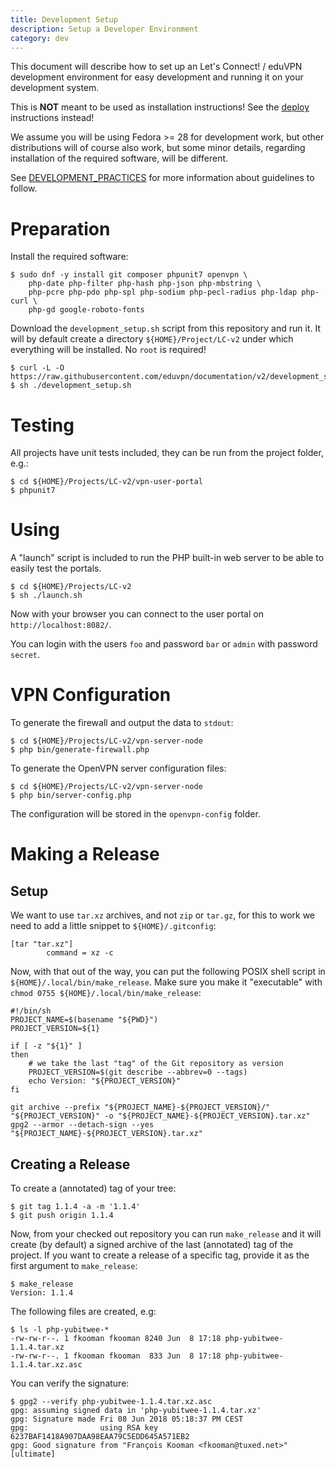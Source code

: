 ```yaml
---
title: Development Setup
description: Setup a Developer Environment
category: dev
---
```


This document will describe how to set up an Let's Connect! / eduVPN 
development environment for easy development and running it on your development 
system. 

This is **NOT** meant to be used as installation instructions! See the 
[deploy](README.md#deployment) instructions instead!

We assume you will be using Fedora >= 28 for development work, but other 
distributions will of course also work, but some minor details, regarding 
installation of the required software, will be different.

See [DEVELOPMENT_PRACTICES](DEVELOPMENT_PRACTICES.md) for more information
about guidelines to follow.

# Preparation

Install the required software:

    $ sudo dnf -y install git composer phpunit7 openvpn \
        php-date php-filter php-hash php-json php-mbstring \
        php-pcre php-pdo php-spl php-sodium php-pecl-radius php-ldap php-curl \
        php-gd google-roboto-fonts

Download the `development_setup.sh` script from this repository and run it. It
will by default create a directory `${HOME}/Project/LC-v2` under which 
everything will be installed. No `root` is required!

    $ curl -L -O https://raw.githubusercontent.com/eduvpn/documentation/v2/development_setup.sh
    $ sh ./development_setup.sh

# Testing

All projects have unit tests included, they can be run from the project folder,
e.g.: 

    $ cd ${HOME}/Projects/LC-v2/vpn-user-portal
    $ phpunit7

# Using

A "launch" script is included to run the PHP built-in web server to be able
to easily test the portals.

    $ cd ${HOME}/Projects/LC-v2
    $ sh ./launch.sh

Now with your browser you can connect to the user portal on 
`http://localhost:8082/`.

You can login with the users `foo` and password `bar` or `admin` with password 
`secret`.

# VPN Configuration

To generate the firewall and output the data to `stdout`:
    
    $ cd ${HOME}/Projects/LC-v2/vpn-server-node 
    $ php bin/generate-firewall.php

To generate the OpenVPN server configuration files:

    $ cd ${HOME}/Projects/LC-v2/vpn-server-node
    $ php bin/server-config.php

The configuration will be stored in the `openvpn-config` folder.

# Making a Release

## Setup

We want to use `tar.xz` archives, and not `zip` or `tar.gz`, for this to work
we need to add a little snippet to `${HOME}/.gitconfig`:

    [tar "tar.xz"]
            command = xz -c

Now, with that out of the way, you can put the following POSIX shell script in
`${HOME}/.local/bin/make_release`. Make sure you make it "executable" with 
`chmod 0755 ${HOME}/.local/bin/make_release`:

    #!/bin/sh
    PROJECT_NAME=$(basename "${PWD}")
    PROJECT_VERSION=${1}

    if [ -z "${1}" ]
    then
        # we take the last "tag" of the Git repository as version
        PROJECT_VERSION=$(git describe --abbrev=0 --tags)
        echo Version: "${PROJECT_VERSION}"
    fi

    git archive --prefix "${PROJECT_NAME}-${PROJECT_VERSION}/" "${PROJECT_VERSION}" -o "${PROJECT_NAME}-${PROJECT_VERSION}.tar.xz"
    gpg2 --armor --detach-sign --yes "${PROJECT_NAME}-${PROJECT_VERSION}.tar.xz"

## Creating a Release

To create a (annotated) tag of your tree:

    $ git tag 1.1.4 -a -m '1.1.4'
    $ git push origin 1.1.4

Now, from your checked out repository you can run `make_release` and it will 
create (by default) a signed archive of the last (annotated) tag of the 
project. If you want to create a release of a specific tag, provide it as the 
first argument to `make_release`:

    $ make_release
    Version: 1.1.4

The following files are created, e.g:

    $ ls -l php-yubitwee-*
    -rw-rw-r--. 1 fkooman fkooman 8240 Jun  8 17:18 php-yubitwee-1.1.4.tar.xz
    -rw-rw-r--. 1 fkooman fkooman  833 Jun  8 17:18 php-yubitwee-1.1.4.tar.xz.asc

You can verify the signature:

    $ gpg2 --verify php-yubitwee-1.1.4.tar.xz.asc
    gpg: assuming signed data in 'php-yubitwee-1.1.4.tar.xz'
    gpg: Signature made Fri 08 Jun 2018 05:18:37 PM CEST
    gpg:                using RSA key 6237BAF1418A907DAA98EAA79C5EDD645A571EB2
    gpg: Good signature from "François Kooman <fkooman@tuxed.net>" [ultimate]
